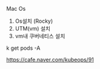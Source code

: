 Mac Os

1. Os설치 (Rocky)
2. UTM(vm) 설치
3. vm내 쿠버네티스 설치 

k get pods -A


https://cafe.naver.com/kubeops/91